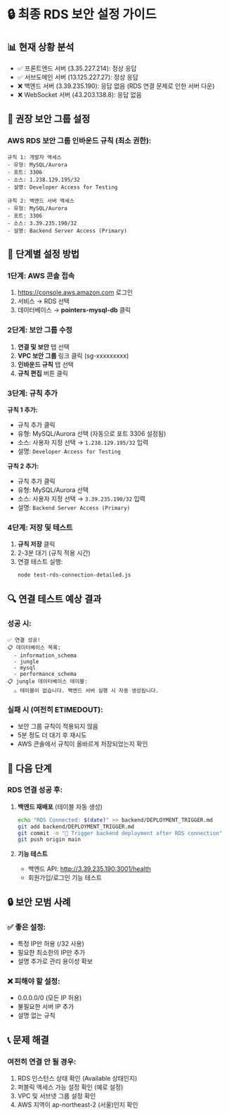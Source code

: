 # 🔒 최종 RDS 보안 설정 가이드

## 📊 현재 상황 분석
- ✅ 프론트엔드 서버 (3.35.227.214): 정상 응답
- ✅ 서브도메인 서버 (13.125.227.27): 정상 응답  
- ❌ 백엔드 서버 (3.39.235.190): 응답 없음 (RDS 연결 문제로 인한 서버 다운)
- ❌ WebSocket 서버 (43.203.138.8): 응답 없음

## 🎯 권장 보안 그룹 설정

### AWS RDS 보안 그룹 인바운드 규칙 (최소 권한):

```
규칙 1: 개발자 액세스
- 유형: MySQL/Aurora  
- 포트: 3306
- 소스: 1.238.129.195/32
- 설명: Developer Access for Testing

규칙 2: 백엔드 서버 액세스  
- 유형: MySQL/Aurora
- 포트: 3306  
- 소스: 3.39.235.190/32
- 설명: Backend Server Access (Primary)
```

## 🔧 단계별 설정 방법

### 1단계: AWS 콘솔 접속
1. https://console.aws.amazon.com 로그인
2. 서비스 → RDS 선택
3. 데이터베이스 → **pointers-mysql-db** 클릭

### 2단계: 보안 그룹 수정
1. **연결 및 보안** 탭 선택
2. **VPC 보안 그룹** 링크 클릭 (sg-xxxxxxxxx)
3. **인바운드 규칙** 탭 선택
4. **규칙 편집** 버튼 클릭

### 3단계: 규칙 추가
**규칙 1 추가:**
- 규칙 추가 클릭
- 유형: MySQL/Aurora 선택 (자동으로 포트 3306 설정됨)
- 소스: 사용자 지정 선택 → `1.238.129.195/32` 입력
- 설명: `Developer Access for Testing`

**규칙 2 추가:**
- 규칙 추가 클릭  
- 유형: MySQL/Aurora 선택
- 소스: 사용자 지정 선택 → `3.39.235.190/32` 입력
- 설명: `Backend Server Access (Primary)`

### 4단계: 저장 및 테스트
1. **규칙 저장** 클릭
2. 2-3분 대기 (규칙 적용 시간)
3. 연결 테스트 실행:
   ```bash
   node test-rds-connection-detailed.js
   ```

## 🔍 연결 테스트 예상 결과

### 성공 시:
```
✅ 연결 성공!
📋 데이터베이스 목록:
  - information_schema
  - jungle
  - mysql
  - performance_schema
📋 jungle 데이터베이스 테이블:
  ⚠️ 테이블이 없습니다. 백엔드 서버 실행 시 자동 생성됩니다.
```

### 실패 시 (여전히 ETIMEDOUT):
- 보안 그룹 규칙이 적용되지 않음
- 5분 정도 더 대기 후 재시도
- AWS 콘솔에서 규칙이 올바르게 저장되었는지 확인

## 🚀 다음 단계

### RDS 연결 성공 후:
1. **백엔드 재배포** (테이블 자동 생성)
   ```bash
   echo "RDS Connected: $(date)" >> backend/DEPLOYMENT_TRIGGER.md
   git add backend/DEPLOYMENT_TRIGGER.md  
   git commit -m "🔗 Trigger backend deployment after RDS connection"
   git push origin main
   ```

2. **기능 테스트**
   - 백엔드 API: http://3.39.235.190:3001/health
   - 회원가입/로그인 기능 테스트

## 🔒 보안 모범 사례

### ✅ 좋은 설정:
- 특정 IP만 허용 (/32 사용)
- 필요한 최소한의 IP만 추가
- 설명 추가로 관리 용이성 확보

### ❌ 피해야 할 설정:
- 0.0.0.0/0 (모든 IP 허용)
- 불필요한 서버 IP 추가
- 설명 없는 규칙

## 📞 문제 해결

### 여전히 연결 안 될 경우:
1. RDS 인스턴스 상태 확인 (Available 상태인지)
2. 퍼블릭 액세스 가능 설정 확인 (예로 설정)
3. VPC 및 서브넷 그룹 설정 확인
4. AWS 지역이 ap-northeast-2 (서울)인지 확인
